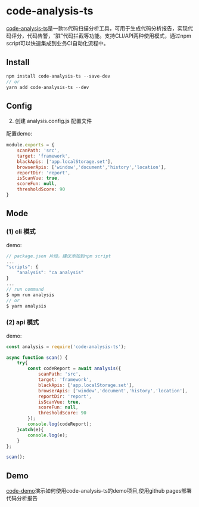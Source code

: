 # code-analysis-ts

[code-analysis-ts](https://www.npmjs.com/package/code-analysis-ts)是一款ts代码扫描分析工具，可用于生成代码分析报告，实现代码评分，代码告警，“脏”代码拦截等功能。支持CLI/API两种使用模式，通过npm script可以快速集成到业务CI自动化流程中。

## Install

```javascript
npm install code-analysis-ts --save-dev
// or
yarn add code-analysis-ts --dev    
```
## Config

2. 创建 analysis.config.js 配置文件

配置demo:
```javascript
module.exports = {
    scanPath: 'src',                                                            // 必须，需要分析的文件目录名
    target: 'framework',                                                        // 必须，需要分析的依赖名
    blackApis: ['app.localStorage.set'],                                        // 可选, api黑名单，默认为空数组
    browserApis: ['window','document','history','location'],                    // 可选，要分析的browserapi，默认为空数组
    reportDir: 'report',                                                        // 可选，生成代码分析报告的目录，默认为code_report
    isScanVue: true,                                                            // 可选，是否要扫描分析vue中的ts代码，默认为false
    scoreFun: null,                                                             // 可选，自定义代码评分函数，默认为null即采用工具默认评分函数
    thresholdScore: 90                                                          // 可选，开启代码告警及设置合格阈值分数，默认为null即关闭告警逻辑
}
```
## Mode
### (1) cli 模式
demo:

```javascript
// package.json 片段，建议添加到npm script
...
"scripts": {
    "analysis": "ca analysis"
}
...
// run command
$ npm run analysis
// or
$ yarn analysis        
```
### (2) api 模式

demo:

```javascript
const analysis = require('code-analysis-ts');

async function scan() {
    try{
        const codeReport = await analysis({
            scanPath: 'src',                                                            // 必须，需要分析的文件目录名
            target: 'framework',                                                        // 必须，需要分析的依赖名
            blackApis: ['app.localStorage.set'],                                        // 可选, api黑名单，默认为空数组
            browserApis: ['window','document','history','location'],                    // 可选，要分析的browserapi，默认为空数组
            reportDir: 'report',                                                        // 可选，生成代码分析报告的目录，默认为code_report
            isScanVue: true,                                                            // 可选，是否要扫描分析vue中的ts代码，默认为false
            scoreFun: null,                                                             // 可选，自定义代码评分函数，默认为null即采用工具默认评分函数
            thresholdScore: 90                                                          // 可选，开启代码告警及设置合格阈值分数，默认为null即关闭告警逻辑
        });                                                                          
        console.log(codeReport);
    }catch(e){
        console.log(e);
    }
};

scan();
```
## Demo

[code-demo](https://github.com/liangxin199045/code-demo)演示如何使用code-analysis-ts的demo项目,使用github pages部署代码分析报告

